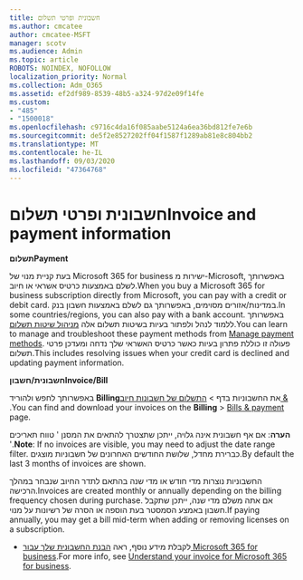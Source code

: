 ```yaml
---
title: חשבונית ופרטי תשלום
ms.author: cmcatee
author: cmcatee-MSFT
manager: scotv
ms.audience: Admin
ms.topic: article
ROBOTS: NOINDEX, NOFOLLOW
localization_priority: Normal
ms.collection: Adm_O365
ms.assetid: ef2df989-8539-48b5-a324-97d2e09f14fe
ms.custom:
- "485"
- "1500018"
ms.openlocfilehash: c9716c4da16f085aabe5124a6ea36bd812fe7e6b
ms.sourcegitcommit: de5f2e8527202ff04f1587f1289ab81e8c804bb2
ms.translationtype: MT
ms.contentlocale: he-IL
ms.lasthandoff: 09/03/2020
ms.locfileid: "47364768"
---
```

# <a name="invoice-and-payment-information"></a><span data-ttu-id="073cf-102">חשבונית ופרטי תשלום</span><span class="sxs-lookup"><span data-stu-id="073cf-102">Invoice and payment information</span></span>

<span data-ttu-id="073cf-103">**תשלום**</span><span class="sxs-lookup"><span data-stu-id="073cf-103">**Payment**</span></span>

<span data-ttu-id="073cf-104">בעת קניית מנוי של Microsoft 365 for business ישירות מ-Microsoft, באפשרותך לשלם באמצעות כרטיס אשראי או חיוב.</span><span class="sxs-lookup"><span data-stu-id="073cf-104">When you buy a Microsoft 365 for business subscription directly from Microsoft, you can pay with a credit or debit card.</span></span>  <span data-ttu-id="073cf-105">במדינות/אזורים מסוימים, באפשרותך גם לשלם באמצעות חשבון בנק.</span><span class="sxs-lookup"><span data-stu-id="073cf-105">In some countries/regions, you can also pay with a bank account.</span></span>  <span data-ttu-id="073cf-106">באפשרותך ללמוד לנהל ולפתור בעיות בשיטות תשלום אלה [מניהול שיטות תשלום](https://docs.microsoft.com/microsoft-365/commerce/billing-and-payments/manage-payment-methods).</span><span class="sxs-lookup"><span data-stu-id="073cf-106">You can learn to manage and troubleshoot these payment methods from [Manage payment methods](https://docs.microsoft.com/microsoft-365/commerce/billing-and-payments/manage-payment-methods).</span></span> <span data-ttu-id="073cf-107">פעולה זו כוללת פתרון בעיות כאשר כרטיס האשראי שלך נדחה ומעדכן פרטי תשלום.</span><span class="sxs-lookup"><span data-stu-id="073cf-107">This includes resolving issues when your credit card is declined and updating payment information.</span></span>

<span data-ttu-id="073cf-108">**חשבונית/חשבון**</span><span class="sxs-lookup"><span data-stu-id="073cf-108">**Invoice/Bill**</span></span>

<span data-ttu-id="073cf-109">באפשרותך לחפש ולהוריד **Billing**את החשבוניות בדף  >  [התשלום של חשבונות חיוב &](https://go.microsoft.com/fwlink/p/?linkid=848039) .</span><span class="sxs-lookup"><span data-stu-id="073cf-109">You can find and download your invoices on the **Billing** > [Bills & payment](https://go.microsoft.com/fwlink/p/?linkid=848039) page.</span></span>  

<span data-ttu-id="073cf-110">**הערה**: אם אף חשבונית אינה גלויה, ייתכן שתצטרך להתאים את המסנן ' טווח תאריכים '.</span><span class="sxs-lookup"><span data-stu-id="073cf-110">**Note**: If no invoices are visible, you may need to adjust the date range filter.</span></span>  <span data-ttu-id="073cf-111">כברירת מחדל, שלושת החודשים האחרונים של חשבוניות מוצגים.</span><span class="sxs-lookup"><span data-stu-id="073cf-111">By default the last 3 months of invoices are shown.</span></span>

<span data-ttu-id="073cf-112">החשבוניות נוצרות מדי חודש או מדי שנה בהתאם לתדר החיוב שנבחר במהלך הרכישה.</span><span class="sxs-lookup"><span data-stu-id="073cf-112">Invoices are created monthly or annually depending on the billing frequency chosen during purchase.</span></span>  <span data-ttu-id="073cf-113">אם אתה משלם מדי שנה, ייתכן שתקבל חשבון באמצע הסמסטר בעת הוספה או הסרה של רשיונות על מנוי.</span><span class="sxs-lookup"><span data-stu-id="073cf-113">If paying annually, you may get a bill mid-term when adding or removing licenses on a subscription.</span></span>

- <span data-ttu-id="073cf-114">לקבלת מידע נוסף, ראה [הבנת החשבונית שלך עבור Microsoft 365 for business](https://docs.microsoft.com/microsoft-365/commerce/billing-and-payments/understand-your-invoice2).</span><span class="sxs-lookup"><span data-stu-id="073cf-114">For more info, see [Understand your invoice for Microsoft 365 for business](https://docs.microsoft.com/microsoft-365/commerce/billing-and-payments/understand-your-invoice2).</span></span>